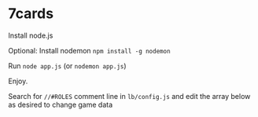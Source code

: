 # 7cards

Install node.js

Optional: Install nodemon `npm install -g nodemon`

Run `node app.js` (or `nodemon app.js`)

Enjoy.

Search for `//#ROLES` comment line in `lb/config.js` and 
edit the array below as desired to change game data
